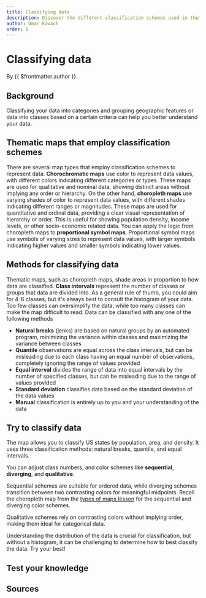 ```yaml
---
title: Classifying data
description: Discover the different classification schemes used in thematic mapping.
author: Omar Kawach
order: 6
---
```


# Classifying data

By {{ $frontmatter.author }}

## Background

Classifying your data into categories and grouping geographic features or data into classes based on a certain criteria can help you better understand your data. 

## Thematic maps that employ classification schemes

There are several map types that employ classification schemes to represent data. 
**Chorochromatic maps** use color to represent data values, with different colors indicating different categories or types. 
These maps are used for qualitative and nominal data, showing distinct areas without implying any order or hierarchy.
On the other hand, **choropleth maps** use varying shades of color to represent data values, with different shades indicating different ranges or magnitudes. 
These maps are used for quantitative and ordinal data, providing a clear visual representation of hierarchy or order.
This is useful for showing population density, income levels, or other socio-economic related data.
You can apply the logic from choropleth maps to **proportional symbol maps**.
Proportional symbol maps use symbols of varying sizes to represent data values, with larger symbols indicating higher values and smaller symbols indicating lower values. 

## Methods for classifying data

Thematic maps, such as choropleth maps, shade areas in proportion to how data are classified.
**Class intervals** represent the number of classes or groups that data are divided into.
As a general rule of thumb, you could aim for 4-6 classes, but it's always best to consult the histogram of your data. 
Too few classes can oversimplify the data, while too many classes can make the map difficult to read.
Data can be classified with any one of the following methods 
- **Natural breaks** (jenks) are based on natural groups by an automated program, minimizing the variance within classes and maximizing the variance between classes
- **Quantile** observations are equal across the class intervals, but can be misleading due to each class having an equal number of observations, completely ignoring the range of values provided
- **Equal interval** divides the range of data into equal intervals by the number of specified classes, but can be misleading due to the range of values provided
- **Standard deviation** classifies data based on the standard deviation of the data values
- **Manual** classification is entirely up to you and your understanding of the data

<ContentFigure
  :imgSrc="'/assets/images/histogram_examples.png'"
  :description="'Classifying data'"
  :anchorHref="'https://creativecommons.org/licenses/by-nc-sa/4.0/'"
  :anchorText="'Credit: Axis Maps licensed under CC BY-ND 2.0'"
/>

## Try to classify data

The map allows you to classify US states by population, area, and density. 
It uses three classification methods: natural breaks, quantile, and equal intervals. 

You can adjust class numbers, and color schemes like **sequential**, **diverging**, and **qualitative**. 

Sequential schemes are suitable for ordered data, while diverging schemes transition between two contrasting colors for meaningful midpoints.
Recall the choropleth map from the [types of maps lesson](/lessons/map-types#types-of-thematic-maps) for the sequential and diverging color schemes.

Qualitative schemes rely on contrasting colors without implying order, making them ideal for categorical data.

Understanding the distribution of the data is crucial for classification, but without a histogram, it can be challenging to determine how to best classify the data. Try your best!

<ClassifiedMap/>

## Test your knowledge

<Quiz
    :quiz-data="{
        questions: [
            {
            question: 'Is the following statement true or false? Equal intervals mean each group has the same size. Quantiles mean each group has the same number of items.',
            options: [
                {
                answer: 'True',
                key: 1
                },
                {
                answer: 'False',
                key: 2
                }
            ],
            correctAnswer: 1
            }
        ]
    }"
/>

## Sources

<Sources 
    :sources="[
        {
            title: 'The Basics of Data Classification',
            author: 'Axis Maps',
            url: 'https://www.axismaps.com/guide/data-classification',
        }
    ]"
/>
